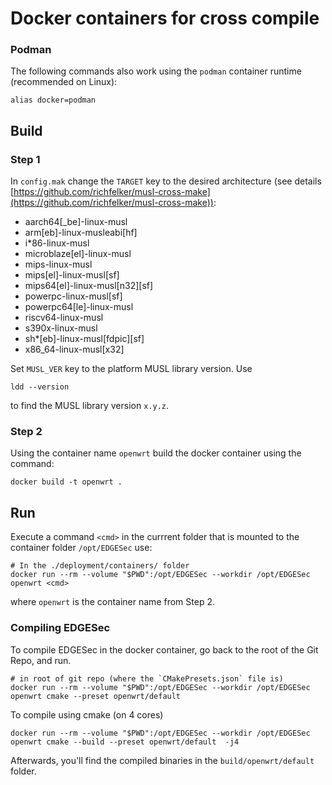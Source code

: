 # Docker containers for cross compile

### Podman

The following commands also work using the `podman` container runtime (recommended on Linux):

```console
alias docker=podman
```

## Build

### Step 1

In `config.mak` change the `TARGET` key to the desired architecture (see details [https://github.com/richfelker/musl-cross-make](https://github.com/richfelker/musl-cross-make)):
- aarch64[_be]-linux-musl
- arm[eb]-linux-musleabi[hf]
- i*86-linux-musl
- microblaze[el]-linux-musl
- mips-linux-musl
- mips[el]-linux-musl[sf]
- mips64[el]-linux-musl[n32][sf]
- powerpc-linux-musl[sf]
- powerpc64[le]-linux-musl
- riscv64-linux-musl
- s390x-linux-musl
- sh*[eb]-linux-musl[fdpic][sf]
- x86_64-linux-musl[x32]

Set `MUSL_VER` key to the platform MUSL library version. Use

```console
ldd --version
```

to find the MUSL library version `x.y.z`.

### Step 2

Using the container name `openwrt` build the docker container using the command:

```console
docker build -t openwrt .
```

## Run

Execute a command ```<cmd>``` in the currrent folder that is mounted to the container folder `/opt/EDGESec` use:

```console
# In the ./deployment/containers/ folder
docker run --rm --volume "$PWD":/opt/EDGESec --workdir /opt/EDGESec openwrt <cmd>
```
where `openwrt` is the container name from Step 2.

### Compiling EDGESec

To compile EDGESec in the docker container, go back to the root of the Git Repo, and run.

```console
# in root of git repo (where the `CMakePresets.json` file is)
docker run --rm --volume "$PWD":/opt/EDGESec --workdir /opt/EDGESec openwrt cmake --preset openwrt/default
```

To compile using cmake (on 4 cores)

```console
docker run --rm --volume "$PWD":/opt/EDGESec --workdir /opt/EDGESec openwrt cmake --build --preset openwrt/default  -j4
```

Afterwards, you'll find the compiled binaries in the `build/openwrt/default` folder.
